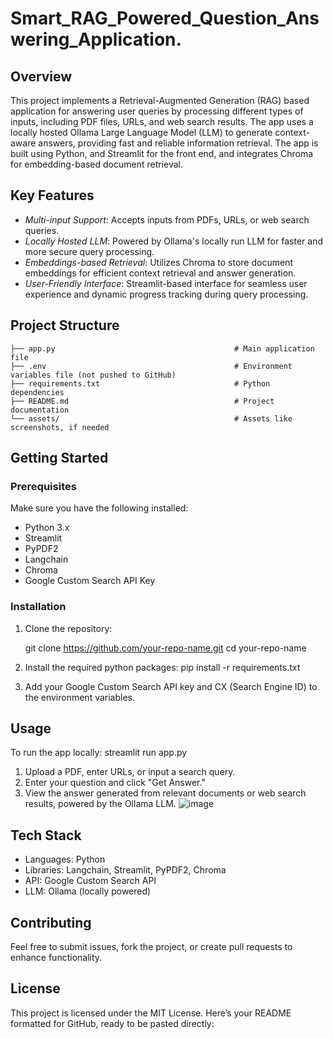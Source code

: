 # Smart_RAG_Powered_Question_Answering_Application.

## Overview
This project implements a Retrieval-Augmented Generation (RAG) based application for answering user queries by processing different types of inputs, including PDF files, URLs, and web search results. The app uses a locally hosted Ollama Large Language Model (LLM) to generate context-aware answers, providing fast and reliable information retrieval. The app is built using Python, and Streamlit for the front end, and integrates Chroma for embedding-based document retrieval.

## Key Features
- *Multi-input Support*: Accepts inputs from PDFs, URLs, or web search queries.
- *Locally Hosted LLM*: Powered by Ollama's locally run LLM for faster and more secure query processing.
- *Embeddings-based Retrieval*: Utilizes Chroma to store document embeddings for efficient context retrieval and answer generation.
- *User-Friendly Interface*: Streamlit-based interface for seamless user experience and dynamic progress tracking during query processing.

## Project Structure

```
├── app.py                                        # Main application file
├── .env                                          # Environment variables file (not pushed to GitHub)
├── requirements.txt                              # Python dependencies 
├── README.md                                     # Project documentation
└── assets/                                       # Assets like screenshots, if needed
```




## Getting Started

### Prerequisites
Make sure you have the following installed:
- Python 3.x
- Streamlit
- PyPDF2
- Langchain
- Chroma
- Google Custom Search API Key

### Installation
1. Clone the repository:
   
   git clone https://github.com/your-repo-name.git
   cd your-repo-name
2. Install the required python packages:
    pip install -r requirements.txt

3. Add your Google Custom Search API key and CX (Search Engine ID) to the environment variables.

## Usage
To run the app locally:
 streamlit run app.py
1. Upload a PDF, enter URLs, or input a search query.
2. Enter your question and click "Get Answer."
3. View the answer generated from relevant documents or web search results, powered by the Ollama LLM.
![image](https://github.com/user-attachments/assets/fa73bcad-3a31-485d-9553-c8fc8e01fddb)




## Tech Stack
- Languages: Python
- Libraries: Langchain, Streamlit, PyPDF2, Chroma
- API: Google Custom Search API
- LLM: Ollama (locally powered)

## Contributing
Feel free to submit issues, fork the project, or create pull requests to enhance functionality.

## License
This project is licensed under the MIT License.
Here’s your README formatted for GitHub, ready to be pasted directly:
